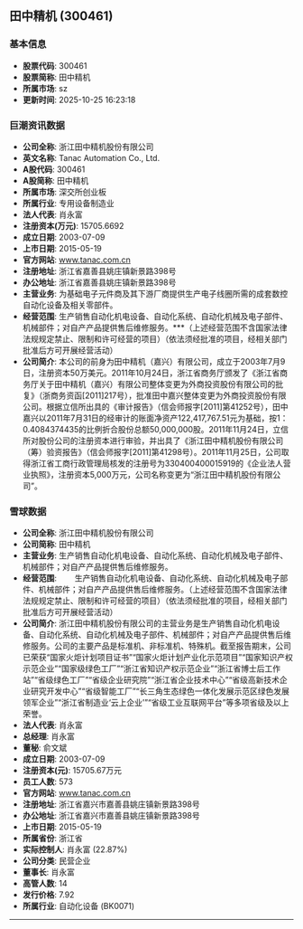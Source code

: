 ## 田中精机 (300461)

### 基本信息

- **股票代码**: 300461
- **股票简称**: 田中精机
- **所属市场**: sz
- **更新时间**: 2025-10-25 16:23:18

### 巨潮资讯数据

- **公司全称**: 浙江田中精机股份有限公司
- **英文名称**: Tanac Automation Co., Ltd.
- **A股代码**: 300461
- **A股简称**: 田中精机
- **所属市场**: 深交所创业板
- **所属行业**: 专用设备制造业
- **法人代表**: 肖永富
- **注册资本(万元)**: 15705.6692
- **成立日期**: 2003-07-09
- **上市日期**: 2015-05-19
- **官方网站**: www.tanac.com.cn
- **注册地址**: 浙江省嘉善县姚庄镇新景路398号
- **办公地址**: 浙江省嘉善县姚庄镇新景路398号
- **主营业务**: 为基础电子元件商及其下游厂商提供生产电子线圈所需的成套数控自动化设备及相关零部件。
- **经营范围**: 生产销售自动化机电设备、自动化系统、自动化机械及电子部件、机械部件；对自产产品提供售后维修服务。***（上述经营范围不含国家法律法规规定禁止、限制和许可经营的项目）（依法须经批准的项目，经相关部门批准后方可开展经营活动）
- **公司简介**: 本公司的前身为田中精机（嘉兴）有限公司，成立于2003年7月9日，注册资本50万美元。2011年10月24日，浙江省商务厅颁发了《浙江省商务厅关于田中精机（嘉兴）有限公司整体变更为外商投资股份有限公司的批复》（浙商务资函[2011]217号），批准田中嘉兴整体变更为外商投资股份有限公司。根据立信所出具的《审计报告》（信会师报字[2011]第41252号），田中嘉兴以2011年7月31日的经审计的账面净资产122,417,767.51元为基础，按1：0.4084374435的比例折合股份总额50,000,000股。2011年11月24日，立信所对股份公司的注册资本进行审验，并出具了《浙江田中精机股份有限公司（筹）验资报告》（信会师报字[2011]第41298号）。2011年11月25日，公司取得浙江省工商行政管理局核发的注册号为330400400015919的《企业法人营业执照》，注册资本5,000万元，公司名称变更为“浙江田中精机股份有限公司”。

### 雪球数据

- **公司全称**: 浙江田中精机股份有限公司
- **公司简称**: 田中精机
- **主营业务**: 生产销售自动化机电设备、自动化系统、自动化机械及电子部件、机械部件；对自产产品提供售后维修服务。
- **经营范围**: 　　生产销售自动化机电设备、自动化系统、自动化机械及电子部件、机械部件；对自产产品提供售后维修服务。（上述经营范围不含国家法律法规规定禁止、限制和许可经营的项目）（依法须经批准的项目，经相关部门批准后方可开展经营活动）
- **公司简介**: 浙江田中精机股份有限公司的主营业务是生产销售自动化机电设备、自动化系统、自动化机械及电子部件、机械部件；对自产产品提供售后维修服务。公司的主要产品是标准机、非标准机、特殊机。截至报告期末，公司已荣获“国家火炬计划项目证书”“国家火炬计划产业化示范项目”“国家知识产权示范企业”“国家级绿色工厂”“浙江省知识产权示范企业”“浙江省博士后工作站”“省级绿色工厂”“省级企业研究院”“浙江省企业技术中心”“省级高新技术企业研究开发中心”“省级智能工厂”“长三角生态绿色一体化发展示范区绿色发展领军企业”“浙江省制造业‘云上企业’”“省级工业互联网平台”等多项省级及以上荣誉。
- **法人代表**: 肖永富
- **总经理**: 肖永富
- **董秘**: 俞文斌
- **成立日期**: 2003-07-09
- **注册资本(元)**: 15705.67万元
- **员工人数**: 573
- **官方网站**: www.tanac.com.cn
- **注册地址**: 浙江省嘉兴市嘉善县姚庄镇新景路398号
- **办公地址**: 浙江省嘉兴市嘉善县姚庄镇新景路398号
- **上市日期**: 2015-05-19
- **所属省份**: 浙江省
- **实际控制人**: 肖永富 (22.87%)
- **公司分类**: 民营企业
- **董事长**: 肖永富
- **高管人数**: 14
- **发行价格**: 7.92
- **所属行业**: 自动化设备 (BK0071)

---